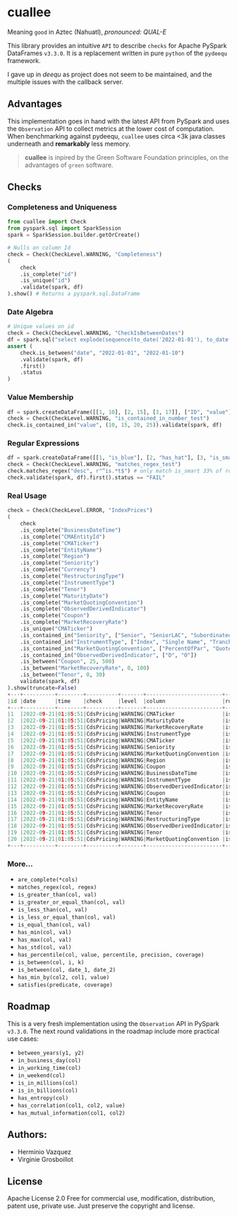 # cuallee
Meaning `good` in Aztec (Nahuatl), _pronounced: QUAL-E_


This library provides an intuitive `API` to describe `checks` for Apache PySpark DataFrames `v3.3.0`.
It is a replacement written in pure `python` of the `pydeequ` framework.

I gave up in _deequ_ as project does not seem to be maintained, and the multiple issues with the callback server.

## Advantages
This implementation goes in hand with the latest API from PySpark and uses the `Observation` API to collect metrics
at the lower cost of computation. 
When benchmarking against pydeequ, `cuallee` uses circa <3k java classes underneath and **remarkably** less memory.
 
> __cuallee__ is inpired by the Green Software Foundation principles, on the advantages of `green` software.


## Checks

### Completeness and Uniqueness
```python
from cuallee import Check
from pyspark.sql import SparkSession
spark = SparkSession.builder.getOrCreate()

# Nulls on column Id
check = Check(CheckLevel.WARNING, "Completeness")
(
    check
    .is_complete("id")
    .is_unique("id")
    .validate(spark, df)
).show() # Returns a pyspark.sql.DataFrame
```

### Date Algebra
```python
# Unique values on id
check = Check(CheckLevel.WARNING, "CheckIsBetweenDates")
df = spark.sql("select explode(sequence(to_date('2022-01-01'), to_date('2022-01-10'), interval 1 day)) as date")
assert (
    check.is_between("date", "2022-01-01", "2022-01-10")
    .validate(spark, df)
    .first()
    .status
)
```

### Value Membership
```python
df = spark.createDataFrame([[1, 10], [2, 15], [3, 17]], ["ID", "value"])
check = Check(CheckLevel.WARNING, "is_contained_in_number_test")
check.is_contained_in("value", (10, 15, 20, 25)).validate(spark, df)
```

### Regular Expressions
```python
df = spark.createDataFrame([[1, "is_blue"], [2, "has_hat"], [3, "is_smart"]], ["ID", "desc"])
check = Check(CheckLevel.WARNING, "matches_regex_test")
check.matches_regex("desc", r"^is.*t$") # only match is_smart 33% of rows.
check.validate(spark, df).first().status == "FAIL"
```

### Real Usage
```python
check = Check(CheckLevel.ERROR, "IndexPrices")
(
    check
    .is_complete("BusinessDateTime")
    .is_complete("CMAEntityId")
    .is_complete("CMATicker")
    .is_complete("EntityName")
    .is_complete("Region")
    .is_complete("Seniority")
    .is_complete("Currency")
    .is_complete("RestructuringType")
    .is_complete("InstrumentType")
    .is_complete("Tenor")
    .is_complete("MaturityDate")
    .is_complete("MarketQuotingConvention")
    .is_complete("ObservedDerivedIndicator")
    .is_complete("Coupon")
    .is_complete("MarketRecoveryRate")
    .is_unique("CMATicker")
    .is_contained_in("Seniority", ["Senior", "SeniorLAC", "Subordinated"])
    .is_contained_in("InstrumentType", ["Index", "Single Name", "Tranche"])
    .is_contained_in("MarketQuotingConvention", ["PercentOfPar", "QuoteSpread", "Upfront"])
    .is_contained_in("ObservedDerivedIndicator", ["D", "O"])
    .is_between("Coupon", 25, 500)
    .is_between("MarketRecoveryRate", 0, 100)
    .is_between("Tenor", 0, 30)
    validate(spark, df)
).show(truncate=False)
+---+----------+--------+----------+-------+------------------------+---------------+------------------------------------------+-----+---------+--------------+------+
|id |date      |time    |check     |level  |column                  |rule           |value                                     |rows |pass_rate|pass_threshold|status|
+---+----------+--------+----------+-------+------------------------+---------------+------------------------------------------+-----+---------+--------------+------+
|1  |2022-09-21|01:05:51|CdsPricing|WARNING|CMATicker               |is_unique      |N/A                                       |42462|0.06     |1.0           |FAIL  |
|2  |2022-09-21|01:05:51|CdsPricing|WARNING|MaturityDate            |is_complete    |N/A                                       |42462|1.0      |1.0           |PASS  |
|3  |2022-09-21|01:05:51|CdsPricing|WARNING|MarketRecoveryRate      |is_complete    |N/A                                       |42462|1.0      |1.0           |PASS  |
|4  |2022-09-21|01:05:51|CdsPricing|WARNING|InstrumentType          |is_complete    |N/A                                       |42462|1.0      |1.0           |PASS  |
|5  |2022-09-21|01:05:51|CdsPricing|WARNING|CMATicker               |is_complete    |N/A                                       |42462|1.0      |1.0           |PASS  |
|6  |2022-09-21|01:05:51|CdsPricing|WARNING|Seniority               |is_contained_in|('Senior', 'SeniorLAC', 'Subordinated')   |42462|1.0      |1.0           |PASS  |
|7  |2022-09-21|01:05:51|CdsPricing|WARNING|MarketQuotingConvention |is_complete    |N/A                                       |42462|1.0      |1.0           |PASS  |
|8  |2022-09-21|01:05:51|CdsPricing|WARNING|Region                  |is_complete    |N/A                                       |42462|1.0      |1.0           |PASS  |
|9  |2022-09-21|01:05:51|CdsPricing|WARNING|Coupon                  |is_complete    |N/A                                       |42462|1.0      |1.0           |PASS  |
|10 |2022-09-21|01:05:51|CdsPricing|WARNING|BusinessDateTime        |is_complete    |N/A                                       |42462|1.0      |1.0           |PASS  |
|11 |2022-09-21|01:05:51|CdsPricing|WARNING|InstrumentType          |is_contained_in|('Index', 'Single Name', 'Tranche')       |42462|1.0      |1.0           |PASS  |
|12 |2022-09-21|01:05:51|CdsPricing|WARNING|ObservedDerivedIndicator|is_complete    |N/A                                       |42462|1.0      |1.0           |PASS  |
|13 |2022-09-21|01:05:51|CdsPricing|WARNING|Coupon                  |is_between     |(25, 500)                                 |42462|1.0      |1.0           |PASS  |
|14 |2022-09-21|01:05:51|CdsPricing|WARNING|EntityName              |is_complete    |N/A                                       |42462|1.0      |1.0           |PASS  |
|15 |2022-09-21|01:05:51|CdsPricing|WARNING|MarketRecoveryRate      |is_between     |(0, 100)                                  |42462|1.0      |1.0           |PASS  |
|16 |2022-09-21|01:05:51|CdsPricing|WARNING|Tenor                   |is_between     |(0, 30)                                   |42462|1.0      |1.0           |PASS  |
|17 |2022-09-21|01:05:51|CdsPricing|WARNING|RestructuringType       |is_complete    |N/A                                       |42462|1.0      |1.0           |PASS  |
|18 |2022-09-21|01:05:51|CdsPricing|WARNING|ObservedDerivedIndicator|is_contained_in|('D', 'O')                                |42462|1.0      |1.0           |PASS  |
|19 |2022-09-21|01:05:51|CdsPricing|WARNING|Tenor                   |is_complete    |N/A                                       |42462|1.0      |1.0           |PASS  |
|20 |2022-09-21|01:05:51|CdsPricing|WARNING|MarketQuotingConvention |is_contained_in|('PercentOfPar', 'QuoteSpread', 'Upfront')|42462|1.0      |1.0           |PASS  |
+---+----------+--------+----------+-------+------------------------+---------------+------------------------------------------+-----+---------+--------------+------+
```

### More...
- `are_complete(*cols)`
- `matches_regex(col, regex)`
- `is_greater_than(col, val)`
- `is_greater_or_equal_than(col, val)`
- `is_less_than(col, val)`
- `is_less_or_equal_than(col, val)`
- `is_equal_than(col, val)`
- `has_min(col, val)`
- `has_max(col, val)`
- `has_std(col, val)`
- `has_percentile(col, value, percentile, precision, coverage)`
- `is_between(col, i, k)`
- `is_between(col, date_1, date_2)`
- `has_min_by(col2, col1, value)`
- `satisfies(predicate, coverage)`


## Roadmap

This is a very fresh implementation using the `Observation` API in PySpark `v3.3.0`.
The next round validations in the roadmap include more practical use cases:
- `between_years(y1, y2)`
- `in_business_day(col)`
- `in_working_time(col)`
- `in_weekend(col)`
- `is_in_millions(col)`
- `is_in_billions(col)`
- `has_entropy(col)`
- `has_correlation(col1, col2, value)`
- `has_mutual_information(col1, col2)`


## Authors:
- Herminio Vazquez
- Virginie Grosboillot


## License
Apache License 2.0
Free for commercial use, modification, distribution, patent use, private use.
Just preserve the copyright and license.